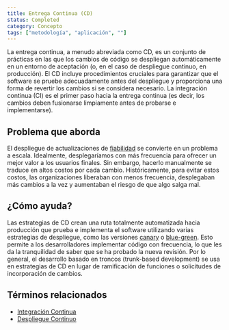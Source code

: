 ```yaml
---
title: Entrega Continua (CD)
status: Completed
category: Concepto
tags: ["metodología", "aplicación", ""]
---
```


La entrega continua, a menudo abreviada como CD, es un conjunto de prácticas
en las que los cambios de código se despliegan automáticamente en un entorno de aceptación
(o, en el caso de despliegue continuo, en producción).
El CD incluye procedimientos cruciales para garantizar que el software se pruebe adecuadamente
antes del despliegue y proporciona una forma de revertir los cambios si se considera necesario.
La integración continua (CI) es el primer paso hacia la entrega continua
(es decir, los cambios deben fusionarse limpiamente antes de probarse e implementarse).

## Problema que aborda

El despliegue de actualizaciones de [fiabilidad](/es/reliability/) se convierte en un problema a escala.
Idealmente, desplegaríamos con más frecuencia para ofrecer un mejor valor a los usuarios finales.
Sin embargo, hacerlo manualmente se traduce en altos costos por cada cambio.
Históricamente, para evitar estos costos, las organizaciones liberaban con menos frecuencia,
desplegaban más cambios a la vez y aumentaban el riesgo de que algo salga mal.

## ¿Cómo ayuda?

Las estrategias de CD crean una ruta totalmente automatizada hacia producción
que prueba e implementa el software utilizando varias estrategias de despliegue,
como las versiones [canary](/es/canary-deployment/) o [blue-green](/es/blue-green-deployment/).
Esto permite a los desarrolladores implementar código con frecuencia, lo que les da la tranquilidad de saber que se ha probado la nueva revisión.
Por lo general, el desarrollo basado en troncos (trunk-based development) se usa en estrategias de CD en lugar de ramificación de funciones o solicitudes de incorporación de cambios.

## Términos relacionados

* [Integración Continua](/es/continuous-integration/)
* [Despliegue Continuo](/es/continuous-deployment/)
